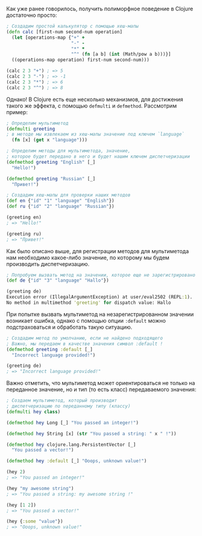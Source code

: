 Как уже ранее говорилось, получить полиморфное поведение в Clojure достаточно просто:

```clojure
; Создадим простой калькулятор с помощью хеш-мапы
(defn calc [first-num second-num operation]
  (let [operations-map {"+" +
                        "-" -
                        "*" *
                        "^" (fn [a b] (int (Math/pow a b)))}]
  ((operations-map operation) first-num second-num)))

(calc 2 3 "+") ; => 5
(calc 2 3 "-") ; => -1
(calc 2 3 "*") ; => 6
(calc 2 3 "^") ; => 8
```

Однако! В Clojure есть еще несколько механизмов, для достижения такого же эффекта, с помощью `defmulti` и `defmethod`. Рассмотрим пример:

```clojure
; Определим мультиметод
(defmulti greeting
; в методе мы извлекаем из хеш-мапы значение под ключем `language`
  (fn [x] (get x "language")))

; Определим методы для мультиметода, значение,
; которое будет передано в него и будет нашим ключем диспетчеризации
(defmethod greeting "English" [_]
  "Hello!")

(defmethod greeting "Russian" [_]
  "Привет!")

; Создадим хеш-мапы для проверки наших методов
(def en {"id" "1" "language" "English"})
(def ru {"id" "2" "language" "Russian"})

(greeting en)
; => "Hello!"

(greeting ru)
; => "Привет!"
```

Как было описано выше, для регистрации методов для мультиметода нам необходимо какое-либо значение, по которому мы будем производить диспетчеризацию.

```clojure
; Попробуем вызвать метод на значении, которое еще не зарегистрировано
(def de {"id" "3" "language" "Hallo"})

(greeting de)
Execution error (IllegalArgumentException) at user/eval2502 (REPL:1).
No method in multimethod 'greeting' for dispatch value: Hallo
```

При попытке вызвать мультиметод на незарегистрированном значении возникает ошибка, однако с помощью опции `:default` можно подстраховаться и обработать такую ситуацию.

```clojure
; Создадим метод по умолчанию, если не найдено подходящего
; Важно, мы передаем в качестве значения символ :default !
(defmethod greeting :default [_]
  "Incorrect language provided!")

(greeting de)
; => "Incorrect language provided!"
```

Важно отметить, что мультиметод может ориентироваться не только на переданное значение, но и тип (то есть класс) передаваемого значения:

```clojure
; Создаем мультиметод, который производит
; диспетчеризацию по переданному типу (классу)
(defmulti hey class)

(defmethod hey Long [_] "You passed an integer!")

(defmethod hey String [x] (str "You passed a string: " x " !"))

(defmethod hey clojure.lang.PersistentVector [_]
  "You passed a vector!")

(defmethod hey :default [_] "Ooops, unknown value!")

(hey 2)
; => "You passed an integer!"

(hey "my awesome string")
; => "You passed a string: my awesome string !"

(hey [1 2])
; => "You passed a vector!"

(hey {:some "value"})
; => "Ooops, unknown value!"
```

